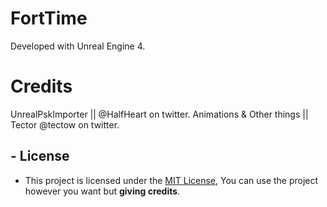 # FortTime

Developed with Unreal Engine 4.

# Credits

UnrealPskImporter || @HalfHeart on twitter.
Animations & Other things || Tector @tectow on twitter.

## - License

- This project is licensed under the [MIT License](/LICENSE), You can use the project however you want but **giving credits**.
